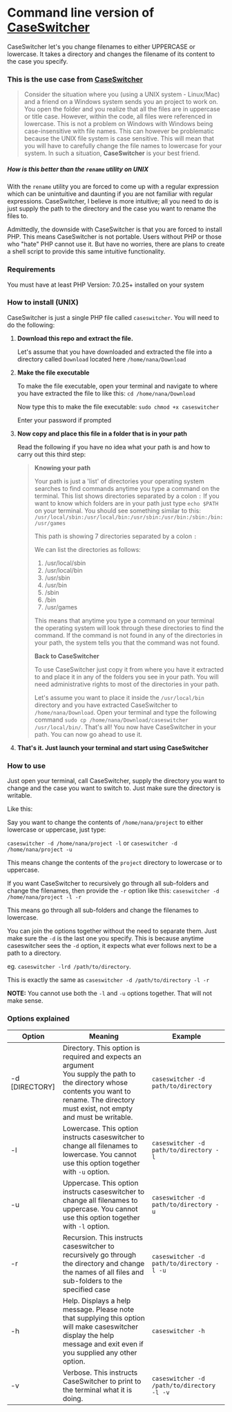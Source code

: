 # Command line version of [CaseSwitcher](https://github.com/yeboahnanaosei/caseswitcher)

CaseSwitcher let's you change filenames to either UPPERCASE or lowercase. It takes a directory and changes the filename of its content to the case you specify.



### This is the use case from  [CaseSwitcher](https://github.com/yeboahnanaosei/caseswitcher)

> Consider the situation where you (using a UNIX system - Linux/Mac) and a friend on a Windows system sends you an project to work on. You open the folder and you realize that all the files are in uppercase or title case. However, within the code, all files were referenced in lowercase. This is not a problem on Windows with Windows being case-insensitive with file names. This can however be problematic because the UNIX file system is case sensitive. This will mean that you will have to carefully change the file names to lowercase for your system. In such a situation, **CaseSwitcher** is your best friend.

##### How is this better than the `rename` utility on UNIX

With the `rename` utility you are forced to come up with a regular expression which can be unintuitive and daunting if you are not familiar with regular expressions. CaseSwitcher, I believe is more intuitive; all you need to do is just supply the path to the directory and the case you want to rename the files to.

Admittedly, the downside with CaseSwitcher is that you are forced to install PHP. This means CaseSwitcher is not portable. Users without PHP or those who "hate" PHP cannot use it. But have no worries, there are plans to create a shell script to provide this same intuitive functionality.



### Requirements

You must have at least PHP Version: 7.0.25+ installed on your system



### How to install (UNIX)

CaseSwitcher is just a single PHP file called `caseswitcher`. You will need to do the following:

1. <b>Download this repo and extract the file.</b>

   Let's assume that you have downloaded and extracted the file into a directory called `Download` located here `/home/nana/Download`

2. <b>Make the file executable</b>

   To make the file executable, open your terminal and navigate to where you have extracted the file to like this:  `cd /home/nana/Download`

   Now type this to make the file executable:  `sudo chmod +x caseswitcher`

   Enter your password if prompted

3. <b>Now copy and place this file in a folder that is in your path</b>

   Read the following if you have no idea what your path is and how to carry out this third step:

   > **Knowing your path**
   >
   > Your path is just a 'list' of directories your operating system searches to find commands anytime you type a command on the terminal. This list shows directories separated by a colon `:` If you want to know which folders are in your path just type `echo $PATH` on your terminal. You should see something similar to this: `/usr/local/sbin:/usr/local/bin:/usr/sbin:/usr/bin:/sbin:/bin:/usr/games`
   >
   > This path is showing 7 directories separated by a colon `:`  <br>
   >
   > We can list the directories as follows:
   >
   > 1. /usr/local/sbin
   > 2. /usr/local/bin
   > 3. /usr/sbin
   > 4. /usr/bin
   > 5. /sbin
   > 6. /bin
   > 7. /usr/games
   >
   > This means that anytime you type a command on your terminal the operating system will look through these directories to find the command. If the command is not found in any of the directories in your path, the system tells you that the command was not found.
   >
   >
   >
   > **Back to CaseSwitcher**
   >
   > To use CaseSwitcher just copy it from where you have it extracted to and place it in any of the folders you see in your path. You will need administrative rights to most of the directories in your path. 
   >
   > Let's assume you want to place it inside the `/usr/local/bin` directory and you have extracted CaseSwitcher to `/home/nana/Download`. Open your terminal and type the following command `sudo cp /home/nana/Download/caseswitcher /usr/local/bin/`. That's all! You now have CaseSwitcher in your path. You can now go ahead to use it.



4. <b>That's it. Just launch your terminal and start using CaseSwitcher</b>

### 

### How to use

Just open your terminal, call CaseSwitcher, supply the directory you want to change and the case you want to switch to. Just make sure the directory is writable. 

Like this: 

Say you want to change the contents of `/home/nana/project` to either lowercase or uppercase, just type:

 `caseswitcher -d /home/nana/project -l` or `caseswitcher -d /home/nana/project -u`

This means change the contents of the `project` directory to lowercase or to uppercase. 

If you want CaseSwitcher to recursively go through all sub-folders and change the filenames, then provide the `-r` option like this: `caseswitcher -d /home/nana/project -l -r` 

This means go through all sub-folders and change the filenames to lowercase.



You can join the options together without the need to separate them. Just make sure the `-d` is the last one you specify. This is because anytime caseswitcher sees the `-d` option, it expects what ever follows next to be a path to a directory.

eg. `caseswitcher -lrd /path/to/directory`.

This is exactly the same as `caseswitcher -d /path/to/directory -l -r`



<b>NOTE:</b> You cannot use both the `-l` and `-u` options together. That will not make sense.



### Options explained

|Option| Meaning | Example |
|----|----|----|
|-d [DIRECTORY]|Directory. This option is required and expects an argument<br>You supply the path to the directory whose contents you want to rename. The directory must exist, not empty and must be writable.| `caseswitcher -d path/to/directory` |
|-l | Lowercase. This option instructs caseswitcher to change all filenames to lowercase.  You cannot use this option together with `-u` option. | `caseswitcher -d path/to/directory -l` |
|-u | Uppercase. This option instructs caseswitcher to change all filenames to uppercase. You cannot use this option together with `-l` option. | `caseswitcher -d path/to/directory -u` |
|-r | Recursion. This instructs caseswitcher to recursively go through the directory and change the names  of all files and sub-folders to the specified case | `caseswitcher -d path/to/directory -l -u` |
|-h | Help. Displays a help message. Please note that supplying this option will make caseswitcher display the help message and exit even if you supplied any other option. | `caseswitcher -h` |
| -v | Verbose. This instructs CaseSwitcher to print to the terminal what it is doing. | `caseswitcher -d /path/to/directory -l -v` |